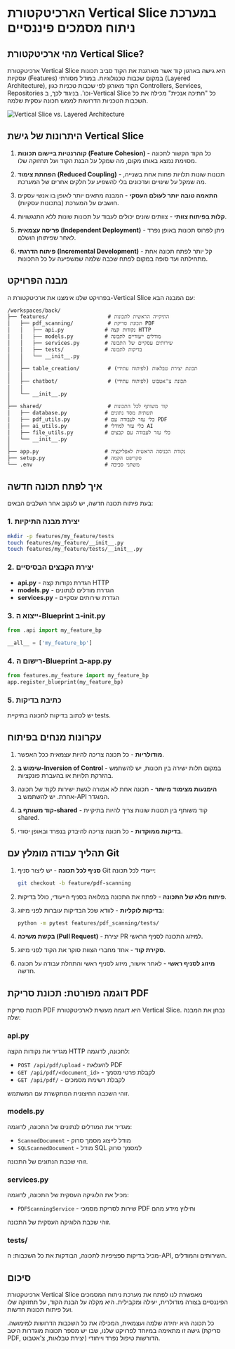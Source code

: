 # הארכיטקטורת Vertical Slice במערכת ניתוח מסמכים פיננסיים

## מהי ארכיטקטורת Vertical Slice?

ארכיטקטורת Vertical Slice היא גישה בארגון קוד אשר מארגנת את הקוד סביב תכונות עסקיות (Features) במקום שכבות טכנולוגיות. במודל מסורתי (Layered Architecture), הקוד מאורגן לפי שכבות טכניות כגון Controllers, Services, Repositories וכו'. בניגוד לכך, ב-Vertical Slice כל "חתיכה אנכית" מכילה את כל השכבות הטכניות הדרושות לממש תכונה עסקית שלמה.

![Vertical Slice vs. Layered Architecture](https://i.imgur.com/WjOwZZQ.png)

## היתרונות של גישת Vertical Slice

1. **קוהרנטיות ביישום תכונות (Feature Cohesion)** - כל הקוד הקשור לתכונה מסוימת נמצא באותו מקום, מה שמקל על הבנת הקוד ועל תחזוקה שלו.

2. **הפחתת צימוד (Reduced Coupling)** - תכונות שונות תלויות פחות אחת בשנייה, מה שמקל על שינויים ועדכונים בלי להשפיע על חלקים אחרים של המערכת.

3. **התאמה טובה יותר לעולם העסקי** - המבנה מתאים יותר לאופן בו אנשי עסקים חושבים על המערכת (בתכונות עסקיות).

4. **קלות בפיתוח צוותי** - צוותים שונים יכולים לעבוד על תכונות שונות ללא התנגשויות.

5. **פריסה עצמאית (Independent Deployment)** - ניתן לפרוס תכונות באופן נפרד לאחר שפיתוחן הושלם.

6. **פיתוח הדרגתי (Incremental Development)** - קל יותר לפתח תכונה אחת מתחילתה ועד סופה במקום לפתח שכבה שלמה שמשפיעה על כל התכונות.

## מבנה הפרויקט

בפרויקט שלנו אימצנו את ארכיטקטורת ה-Vertical Slice עם המבנה הבא:

```
/workspaces/back/
├── features/                   # התיקייה הראשית לתכונות
│   ├── pdf_scanning/           # תכונת סריקת PDF
│   │   ├── api.py             # נקודות קצה HTTP
│   │   ├── models.py          # מודלים ייעודיים לתכונה
│   │   ├── services.py        # שירותים עסקיים של התכונה
│   │   ├── tests/             # בדיקות לתכונה
│   │   └── __init__.py
│   │
│   ├── table_creation/         # תכונת יצירת טבלאות (לפיתוח עתידי)
│   │
│   ├── chatbot/                # תכונת צ'אטבוט (לפיתוח עתידי)
│   │
│   └── __init__.py
│
├── shared/                     # קוד משותף לכל התכונות
│   ├── database.py            # תשתית מסד נתונים
│   ├── pdf_utils.py           # כלי עזר לעבודה עם PDF
│   ├── ai_utils.py            # כלי עזר למודלי AI
│   ├── file_utils.py          # כלי עזר לעבודה עם קבצים
│   └── __init__.py
│
├── app.py                     # נקודת הכניסה הראשית לאפליקציה
├── setup.py                   # סקריפט הקמה
└── .env                       # משתני סביבה
```

## איך לפתח תכונה חדשה

בעת פיתוח תכונה חדשה, יש לעקוב אחר השלבים הבאים:

### 1. יצירת מבנה התיקיות

```bash
mkdir -p features/my_feature/tests
touch features/my_feature/__init__.py
touch features/my_feature/tests/__init__.py
```

### 2. יצירת הקבצים הבסיסיים

- **api.py** - הגדרת נקודות קצה HTTP
- **models.py** - הגדרת מודלים לנתונים
- **services.py** - הגדרת שירותים עסקיים

### 3. ייצוא ה-Blueprint ב-__init__.py

```python
from .api import my_feature_bp

__all__ = ['my_feature_bp']
```

### 4. רישום ה-Blueprint ב-app.py

```python
from features.my_feature import my_feature_bp
app.register_blueprint(my_feature_bp)
```

### 5. כתיבת בדיקות

יש לכתוב בדיקות לתכונה בתיקיית tests.

## עקרונות מנחים בפיתוח

1. **מודולריות** - כל תכונה צריכה להיות עצמאית ככל האפשר.

2. **שימוש ב-Inversion of Control** - במקום תלות ישירה בין תכונות, יש להשתמש בהזרקת תלויות או בהעברת פונקציות.

3. **הימנעות מצימוד מיותר** - תכונה אחת לא אמורה לגשת ישירות לקוד של תכונה אחרת. יש להשתמש ב-API המוגדר.

4. **קוד משותף ב-shared** - קוד משותף בין תכונות שונות צריך להיות בתיקיית shared.

5. **בדיקות ממוקדות** - כל תכונה צריכה להיבדק בנפרד ובאופן יסודי.

## תהליך עבודה מומלץ עם Git

1. **סניף לכל תכונה** - יש ליצור סניף Git ייעודי לכל תכונה:

   ```bash
   git checkout -b feature/pdf-scanning
   ```

2. **פיתוח מלא של התכונה** - לפתח את התכונה במלואה בסניף הייעודי, כולל בדיקות.

3. **בדיקות לוקליות** - לוודא שכל הבדיקות עוברות לפני מיזוג:

   ```bash
   python -m pytest features/pdf_scanning/tests/
   ```

4. **בקשת משיכה (Pull Request)** - יצירת PR למיזוג התכונה לסניף הראשי.

5. **סקירת קוד** - אחד מחברי הצוות סוקר את הקוד לפני מיזוג.

6. **מיזוג לסניף ראשי** - לאחר אישור, מיזוג לסניף ראשי והתחלת עבודה על תכונה חדשה.

## דוגמה מפורטת: תכונת סריקת PDF

תכונת סריקת PDF היא דוגמה מעשית לארכיטקטורת Vertical Slice. נבחן את המבנה שלה:

### api.py

מגדיר את נקודות הקצה HTTP לתכונה, לדוגמה:
- `POST /api/pdf/upload` - להעלאת PDF
- `GET /api/pdf/<document_id>` - לקבלת פרטי מסמך
- `GET /api/pdf/` - לקבלת רשימת מסמכים

זוהי השכבה החיצונית המתקשרת עם המשתמש.

### models.py

מגדיר את המודלים לנתונים של התכונה, לדוגמה:
- `ScannedDocument` - מודל לייצוג מסמך סרוק
- `SQLScannedDocument` - מודל SQL למסמך סרוק

זוהי שכבת הנתונים של התכונה.

### services.py

מכיל את הלוגיקה העסקית של התכונה, לדוגמה:
- `PDFScanningService` - שירות לסריקת מסמכי PDF וחילוץ מידע מהם

זוהי שכבת הלוגיקה העסקית של התכונה.

### tests/

מכיל בדיקות ספציפיות לתכונה, הבודקות את כל השכבות: ה-API, השירותים והמודלים.

## סיכום

ארכיטקטורת Vertical Slice מאפשרת לנו לפתח את מערכת ניתוח המסמכים הפיננסיים בצורה מודולרית, יעילה ומקבילית. היא מקלה על הבנת הקוד, על תחזוקה שלו ועל פיתוח תכונות חדשות.

כל תכונה היא יחידה שלמה ועצמאית, המכילה את כל השכבות הדרושות למימושה. גישה זו מתאימה במיוחד לפרויקט שלנו, שבו יש מספר תכונות מוגדרות היטב (סריקת PDF, יצירת טבלאות, צ'אטבוט) הדורשות טיפול נפרד וייחודי.
